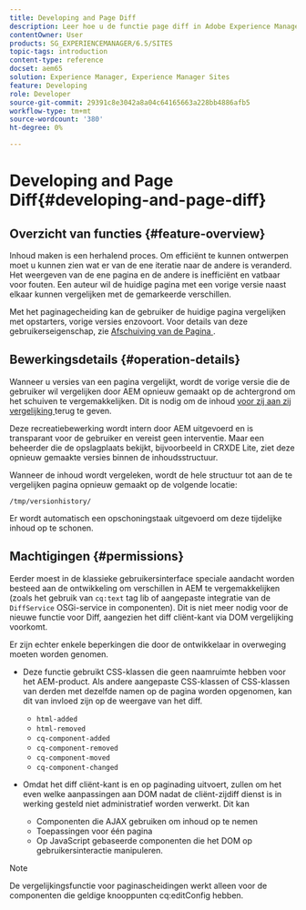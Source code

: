 ```yaml
---
title: Developing and Page Diff
description: Leer hoe u de functie page diff in Adobe Experience Manager kunt ontwikkelen en gebruiken.
contentOwner: User
products: SG_EXPERIENCEMANAGER/6.5/SITES
topic-tags: introduction
content-type: reference
docset: aem65
solution: Experience Manager, Experience Manager Sites
feature: Developing
role: Developer
source-git-commit: 29391c8e3042a8a04c64165663a228bb4886afb5
workflow-type: tm+mt
source-wordcount: '380'
ht-degree: 0%

---
```


# Developing and Page Diff{#developing-and-page-diff}

## Overzicht van functies {#feature-overview}

Inhoud maken is een herhalend proces. Om efficiënt te kunnen ontwerpen moet u kunnen zien wat er van de ene iteratie naar de andere is veranderd. Het weergeven van de ene pagina en de andere is inefficiënt en vatbaar voor fouten. Een auteur wil de huidige pagina met een vorige versie naast elkaar kunnen vergelijken met de gemarkeerde verschillen.

Met het paginagecheiding kan de gebruiker de huidige pagina vergelijken met opstarters, vorige versies enzovoort. Voor details van deze gebruikerseigenschap, zie [ Afschuiving van de Pagina ](/help/sites-authoring/page-diff.md).

## Bewerkingsdetails {#operation-details}

Wanneer u versies van een pagina vergelijkt, wordt de vorige versie die de gebruiker wil vergelijken door AEM opnieuw gemaakt op de achtergrond om het schuiven te vergemakkelijken. Dit is nodig om de inhoud [ voor zij aan zij vergelijking ](/help/sites-developing/pagediff.md#operation-details) terug te geven.

Deze recreatiebewerking wordt intern door AEM uitgevoerd en is transparant voor de gebruiker en vereist geen interventie. Maar een beheerder die de opslagplaats bekijkt, bijvoorbeeld in CRXDE Lite, ziet deze opnieuw gemaakte versies binnen de inhoudsstructuur.

Wanneer de inhoud wordt vergeleken, wordt de hele structuur tot aan de te vergelijken pagina opnieuw gemaakt op de volgende locatie:

`/tmp/versionhistory/`

Er wordt automatisch een opschoningstaak uitgevoerd om deze tijdelijke inhoud op te schonen.

## Machtigingen {#permissions}

Eerder moest in de klassieke gebruikersinterface speciale aandacht worden besteed aan de ontwikkeling om verschillen in AEM te vergemakkelijken (zoals het gebruik van `cq:text` tag lib of aangepaste integratie van de `DiffService` OSGi-service in componenten). Dit is niet meer nodig voor de nieuwe functie voor Diff, aangezien het diff cliënt-kant via DOM vergelijking voorkomt.

Er zijn echter enkele beperkingen die door de ontwikkelaar in overweging moeten worden genomen.

* Deze functie gebruikt CSS-klassen die geen naamruimte hebben voor het AEM-product. Als andere aangepaste CSS-klassen of CSS-klassen van derden met dezelfde namen op de pagina worden opgenomen, kan dit van invloed zijn op de weergave van het diff.

   * `html-added`
   * `html-removed`
   * `cq-component-added`
   * `cq-component-removed`
   * `cq-component-moved`
   * `cq-component-changed`

* Omdat het diff cliënt-kant is en op paginading uitvoert, zullen om het even welke aanpassingen aan DOM nadat de cliënt-zijdiff dienst is in werking gesteld niet administratief worden verwerkt. Dit kan

   * Componenten die AJAX gebruiken om inhoud op te nemen
   * Toepassingen voor één pagina
   * Op JavaScript gebaseerde componenten die het DOM op gebruikersinteractie manipuleren.

>[!NOTE]
>
>De vergelijkingsfunctie voor paginascheidingen werkt alleen voor de componenten die geldige knooppunten cq:editConfig hebben.
